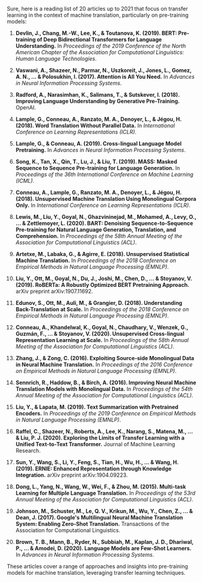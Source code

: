 Sure, here is a reading list of 20 articles up to 2021 that focus on transfer learning in the context of machine translation, particularly on pre-training models:

1. **Devlin, J., Chang, M.-W., Lee, K., & Toutanova, K. (2019). BERT: Pre-training of Deep Bidirectional Transformers for Language Understanding.** In *Proceedings of the 2019 Conference of the North American Chapter of the Association for Computational Linguistics: Human Language Technologies*.

2. **Vaswani, A., Shazeer, N., Parmar, N., Uszkoreit, J., Jones, L., Gomez, A. N., ... & Polosukhin, I. (2017). Attention is All You Need.** In *Advances in Neural Information Processing Systems*.

3. **Radford, A., Narasimhan, K., Salimans, T., & Sutskever, I. (2018). Improving Language Understanding by Generative Pre-Training.** OpenAI.

4. **Lample, G., Conneau, A., Ranzato, M. A., Denoyer, L., & Jégou, H. (2018). Word Translation Without Parallel Data.** In *International Conference on Learning Representations (ICLR)*.

5. **Lample, G., & Conneau, A. (2019). Cross-lingual Language Model Pretraining.** In *Advances in Neural Information Processing Systems*.

6. **Song, K., Tan, X., Qin, T., Lu, J., & Liu, T. (2019). MASS: Masked Sequence to Sequence Pre-training for Language Generation.** In *Proceedings of the 36th International Conference on Machine Learning (ICML)*.

7. **Conneau, A., Lample, G., Ranzato, M. A., Denoyer, L., & Jégou, H. (2018). Unsupervised Machine Translation Using Monolingual Corpora Only.** In *International Conference on Learning Representations (ICLR)*.

8. **Lewis, M., Liu, Y., Goyal, N., Ghazvininejad, M., Mohamed, A., Levy, O., ... & Zettlemoyer, L. (2020). BART: Denoising Sequence-to-Sequence Pre-training for Natural Language Generation, Translation, and Comprehension.** In *Proceedings of the 58th Annual Meeting of the Association for Computational Linguistics (ACL)*.

9. **Artetxe, M., Labaka, G., & Agirre, E. (2018). Unsupervised Statistical Machine Translation.** In *Proceedings of the 2018 Conference on Empirical Methods in Natural Language Processing (EMNLP)*.

10. **Liu, Y., Ott, M., Goyal, N., Du, J., Joshi, M., Chen, D., ... & Stoyanov, V. (2019). RoBERTa: A Robustly Optimized BERT Pretraining Approach.** arXiv preprint arXiv:1907.11692.

11. **Edunov, S., Ott, M., Auli, M., & Grangier, D. (2018). Understanding Back-Translation at Scale.** In *Proceedings of the 2018 Conference on Empirical Methods in Natural Language Processing (EMNLP)*.

12. **Conneau, A., Khandelwal, K., Goyal, N., Chaudhary, V., Wenzek, G., Guzmán, F., ... & Stoyanov, V. (2020). Unsupervised Cross-lingual Representation Learning at Scale.** In *Proceedings of the 58th Annual Meeting of the Association for Computational Linguistics (ACL)*.

13. **Zhang, J., & Zong, C. (2016). Exploiting Source-side Monolingual Data in Neural Machine Translation.** In *Proceedings of the 2016 Conference on Empirical Methods in Natural Language Processing (EMNLP)*.

14. **Sennrich, R., Haddow, B., & Birch, A. (2016). Improving Neural Machine Translation Models with Monolingual Data.** In *Proceedings of the 54th Annual Meeting of the Association for Computational Linguistics (ACL)*.

15. **Liu, Y., & Lapata, M. (2019). Text Summarization with Pretrained Encoders.** In *Proceedings of the 2019 Conference on Empirical Methods in Natural Language Processing (EMNLP)*.

16. **Raffel, C., Shazeer, N., Roberts, A., Lee, K., Narang, S., Matena, M., ... & Liu, P. J. (2020). Exploring the Limits of Transfer Learning with a Unified Text-to-Text Transformer.** Journal of Machine Learning Research.

17. **Sun, Y., Wang, S., Li, Y., Feng, S., Tian, H., Wu, H., ... & Wang, H. (2019). ERNIE: Enhanced Representation through Knowledge Integration.** arXiv preprint arXiv:1904.09223.

18. **Dong, L., Yang, N., Wang, W., Wei, F., & Zhou, M. (2015). Multi-task Learning for Multiple Language Translation.** In *Proceedings of the 53rd Annual Meeting of the Association for Computational Linguistics (ACL)*.

19. **Johnson, M., Schuster, M., Le, Q. V., Krikun, M., Wu, Y., Chen, Z., ... & Dean, J. (2017). Google's Multilingual Neural Machine Translation System: Enabling Zero-Shot Translation.** Transactions of the Association for Computational Linguistics.

20. **Brown, T. B., Mann, B., Ryder, N., Subbiah, M., Kaplan, J. D., Dhariwal, P., ... & Amodei, D. (2020). Language Models are Few-Shot Learners.** In *Advances in Neural Information Processing Systems*.

These articles cover a range of approaches and insights into pre-training models for machine translation, leveraging transfer learning techniques.